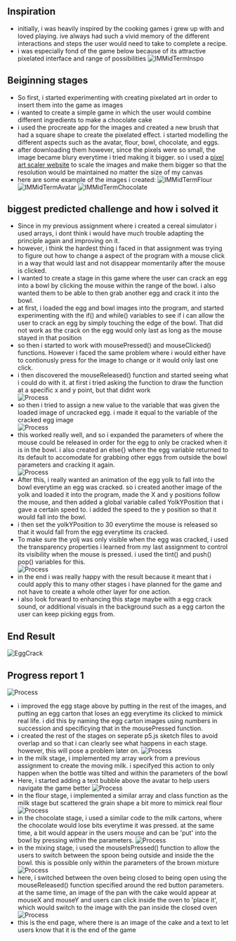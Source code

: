 ## Inspiration
- initially, i was heavily inspired by the cooking games i grew up with and loved playing. ive always had such a vivid memory of the different interactions and steps the user would need to take to complete a recipe.
- i was especially fond of the game below because of its attractive pixelated interface and range of possibilities
![IMMidTermInspo](IMMidTermInspo.jpeg)
## Beiginning stages
- So first, i started experimenting with creating pixelated art in order to insert them into the game as images
- i wanted to create a simple game in which the user would combine different ingredients to make a chocolate cake
- i used the procreate app for the images and created a new brush that had a square shape to create the pixelated effect. i started modelling the different aspects such as the avatar, flour, bowl, chocolate, and eggs.
- after downloading them however, since the pixels were so small, the image became blury everytime i tried making it bigger. so i used a [pixel art scaler website](https://yal.cc/r/19/upscale/) to scale the images and make them bigger so that the resolution would be maintained no matter the size of my canvas
- here are some example of the images i created:
![IMMidTermFlour](IMG_0807(1).png)
![IMMidTermAvatar](IMG_0804(1).png)
![IMMidTermChocolate](IMG_0805(1).png)
## biggest predicted challenge and how i solved it
- Since in my previous assignment where i created a cereal simulator i used arrays, i dont think i would have much trouble adapting the principle again and improving on it. 
- however, i think the hardest thing i faced in that assignment was trying to figure out how to change a aspect of the program with a mouse click in a way that would last and not disappear momentarily after the mouse is clicked.
- I wanted to create a stage in this game where the user can crack an egg into a bowl by clicking the mouse within the range of the bowl. i also wanted them to be able to then grab another egg and crack it into the bowl.
- at first, i loaded the egg and bowl images into the program, and started experimenting with the if() and while() variables to see if i can allow the user to crack an egg by simply touching the edge of the bowl. That did not work as the crack on the egg would only last as long as the mouse stayed in that position
- so then i started to work with mousePressed() and mouseClicked() functions. However i faced the same problem where i would either have to contionusly press for the image to change or it would only last one click.
- i then discovered the mouseReleased() function and started seeing what i could do with it. at first i tried asking the function to draw the function at a specific x and y point, but that didnt work <br />
![Process](ProcessMidTerm1.png)
- so then i tried to assign a new value to the variable that was given the loaded image of uncracked egg. i made it equal to the variable of the cracked egg image <br />
![Process](ProcessMidTerm2.png)
- this worked really well, and so i expanded the parameters of where the mouse could be released in order for the egg to only be cracked when it is in the bowl. i also created an else{} where the egg variable returned to its default to accomodate for grabbing other eggs from outside the bowl parameters and cracking it again. <br />
![Process](ProcessMidTerm3.png)
- After this, i really wanted an animation of the egg yolk to fall into the bowl everytime an egg was cracked. so i created another image of the yolk and loaded it into the program, made the X and y positions follow the mouse, and then added a global variable called YolkYPosition that i gave a certain speed to. i added the speed to the y position so that it would fall into the bowl.
- i then set the yolkYPosition to 30 everytime the mouse is released so that it would fall from the egg everytime its cracked.
- To make sure the yolj was only visible when the egg was cracked, i used the transparency properties i learned from my last assignment to control its visibility when the mouse is pressed. i used the tint() and push() pop() variables for this. <br />
![Process](ProcessMidTerm4.png)
- in the end i was really happy with the result because it meant that i could apply this to many other stages i have planned for the game and not have to create a whole other layer for one action.
- i also look forward to enhancing this stage maybe with a egg crack sound, or additional visuals in the background such as a egg carton the user can keep picking eggs from.
## End Result
![EggCrack](https://user-images.githubusercontent.com/98512587/156070719-1507c5f0-96fd-4a4e-9b01-46cba9da12cc.gif)
## Progress report 1
![Process](ProcessMidTerm5.2.png)
- i improved the egg stage above by putting in the rest of the images, and putting an egg carton that loses an egg everytime its clicked to mimick real life. i did this by naming the egg carton images using numbers in succession and specificying that in the mousePressed function.
- i created the rest of the stages on seperate p5.js sketch files to avoid overlap and so that i can clearly see what happens in each stage. however, this will pose a problem later on.
![Process](ProcessMidTerm6.png)
- in the milk stage, i implemented my array work from a previous assignment to create the moving milk. i specifyed this action to only happen when the bottle was tilted and within the parameters of the bowl
- Here, i started adding a text bubble above the avatar to help users navigate the game better
![Process](ProcessMidTerm7.png)
- in the flour stage, i implemented a similar array and class function as the milk stage but scattered the grain shape a bit more to mimick real flour
![Process](ProcessMidTerm8.png)
- in the chocolate stage, i used a similar code to the milk cartons, where the chocolate would lose bits everytime it was pressed. at the same time, a bit would appear in the users mouse and can be 'put' into the bowl by pressing within the parameters. 
![Process](ProcessMidTerm9.png)
- in the mixing stage, i used the mouseIsPressed() function to allow the users to switch between the spoon being outside and inside the the bowl. this is possible only within the parameters of the brown mixture
![Process](ProcessMidTerm10.png)
- here, i switched between the oven being closed to being open using the mouseReleased() function specified around the red button parameters. at the same time, an image of the pan with the cake would appear at mouseX and mouseY and users can click inside the oven to 'place it', which would switch to the image with the pan inside the closed oven
![Process](ProcessMidTerm11.png)
- this is the end page, where there is an image of the cake and a text to let users know that it is the end of the game
